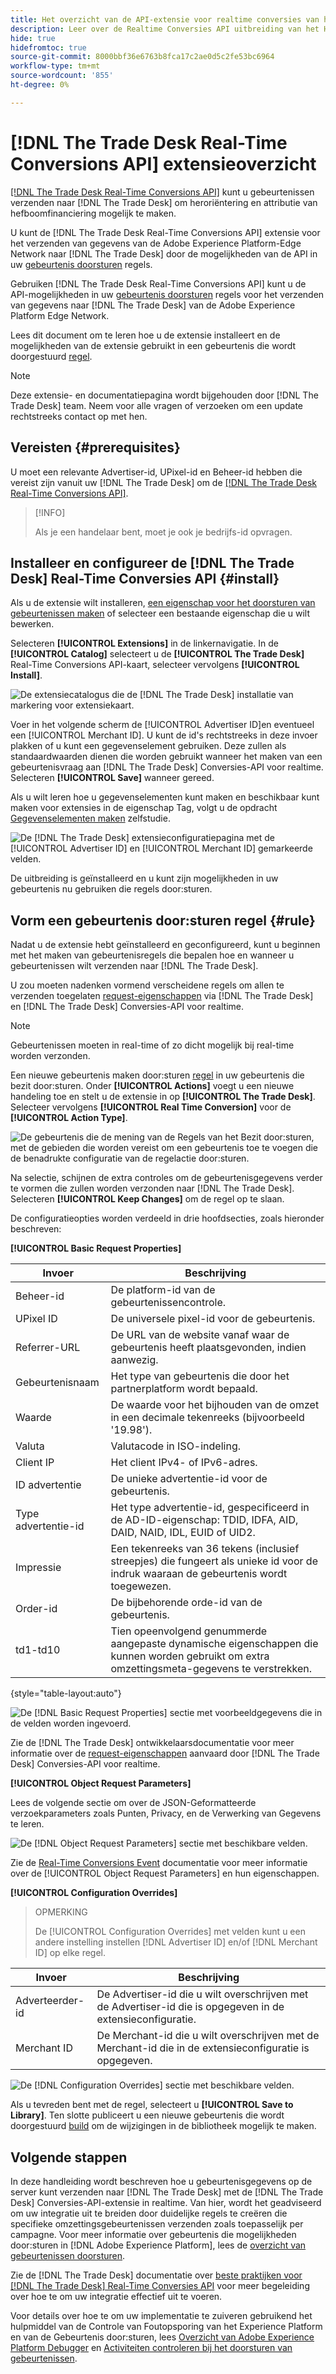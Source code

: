 ```yaml
---
title: Het overzicht van de API-extensie voor realtime conversies van het handelsbureau
description: Leer over de Realtime Conversies API uitbreiding van het Handelsbureau voor gebeurtenis door:sturen in Adobe Experience Platform.
hide: true
hidefromtoc: true
source-git-commit: 8000bbf36e6763b8fca17c2ae0d5c2fe53bc6964
workflow-type: tm+mt
source-wordcount: '855'
ht-degree: 0%

---
```


# [!DNL The Trade Desk Real-Time Conversions API] extensieoverzicht

[[!DNL The Trade Desk Real-Time Conversions API]](https://partner.thetradedesk.com/v3/portal/data/doc/DataConversionEventsApi) kunt u gebeurtenissen verzenden naar [!DNL The Trade Desk] om heroriëntering en attributie van hefboomfinanciering mogelijk te maken.

U kunt de [!DNL The Trade Desk Real-Time Conversions API] extensie voor het verzenden van gegevens van de Adobe Experience Platform-Edge Network naar [!DNL The Trade Desk] door de mogelijkheden van de API in uw [gebeurtenis doorsturen](../../../ui/event-forwarding/overview.md) regels.

Gebruiken [!DNL The Trade Desk Real-Time Conversions API] kunt u de API-mogelijkheden in uw [gebeurtenis doorsturen](../../../ui/event-forwarding/overview.md) regels voor het verzenden van gegevens naar [!DNL The Trade Desk] van de Adobe Experience Platform Edge Network.

Lees dit document om te leren hoe u de extensie installeert en de mogelijkheden van de extensie gebruikt in een gebeurtenis die wordt doorgestuurd [regel](../../../ui/managing-resources/rules.md).

>[!NOTE]
>
>Deze extensie- en documentatiepagina wordt bijgehouden door [!DNL The Trade Desk] team. Neem voor alle vragen of verzoeken om een update rechtstreeks contact op met hen.

## Vereisten {#prerequisites}

U moet een relevante Advertiser-id, UPixel-id en Beheer-id hebben die vereist zijn vanuit uw [!DNL The Trade Desk] om de [[!DNL The Trade Desk Real-Time Conversions API]](https://partner.thetradedesk.com/v3/portal/data/doc/DataConversionEventsApi).

>[!INFO]
>
>Als je een handelaar bent, moet je ook je bedrijfs-id opvragen.

## Installeer en configureer de [!DNL The Trade Desk] Real-Time Conversies API {#install}

Als u de extensie wilt installeren, [een eigenschap voor het doorsturen van gebeurtenissen maken](../../../ui/event-forwarding/overview.md#properties) of selecteer een bestaande eigenschap die u wilt bewerken.

Selecteren **[!UICONTROL Extensions]** in de linkernavigatie. In de **[!UICONTROL Catalog]** selecteert u de **[!UICONTROL The Trade Desk]** Real-Time Conversions API-kaart, selecteer vervolgens **[!UICONTROL Install]**.

![De extensiecatalogus die de [!DNL The Trade Desk] installatie van markering voor extensiekaart.](../../../images/extensions/server/tradedesk/install-extension.png)

Voer in het volgende scherm de [!UICONTROL Advertiser ID]en eventueel een [!UICONTROL Merchant ID]. U kunt de id&#39;s rechtstreeks in deze invoer plakken of u kunt een gegevenselement gebruiken. Deze zullen als standaardwaarden dienen die worden gebruikt wanneer het maken van een gebeurtenisvraag aan [!DNL The Trade Desk] Conversies-API voor realtime. Selecteren **[!UICONTROL Save]** wanneer gereed.

Als u wilt leren hoe u gegevenselementen kunt maken en beschikbaar kunt maken voor extensies in de eigenschap Tag, volgt u de opdracht [Gegevenselementen maken](https://experienceleague.adobe.com/en/docs/platform-learn/data-collection/tags/create-data-elements) zelfstudie.

![De [!DNL The Trade Desk] extensieconfiguratiepagina met de [!UICONTROL Advertiser ID] en [!UICONTROL Merchant ID] gemarkeerde velden.](../../../images/extensions/server/tradedesk/configure-extension.png)

De uitbreiding is geïnstalleerd en u kunt zijn mogelijkheden in uw gebeurtenis nu gebruiken die regels door:sturen.

## Vorm een gebeurtenis door:sturen regel {#rule}

Nadat u de extensie hebt geïnstalleerd en geconfigureerd, kunt u beginnen met het maken van gebeurtenisregels die bepalen hoe en wanneer u gebeurtenissen wilt verzenden naar [!DNL The Trade Desk].

U zou moeten nadenken vormend verscheidene regels om allen te verzenden toegelaten [request-eigenschappen](https://partner.thetradedesk.com/v3/portal/data/doc/DataConversionEventsApi#properties) via [!DNL The Trade Desk] en [!DNL The Trade Desk] Conversies-API voor realtime.

>[!NOTE]
>
>Gebeurtenissen moeten in real-time of zo dicht mogelijk bij real-time worden verzonden.

Een nieuwe gebeurtenis maken door:sturen [regel](../../../ui/managing-resources/rules.md) in uw gebeurtenis die bezit door:sturen. Onder **[!UICONTROL Actions]** voegt u een nieuwe handeling toe en stelt u de extensie in op **[!UICONTROL The Trade Desk]**. Selecteer vervolgens **[!UICONTROL Real Time Conversion]** voor de **[!UICONTROL Action Type]**.

![De gebeurtenis die de mening van de Regels van het Bezit door:sturen, met de gebieden die worden vereist om een gebeurtenis toe te voegen die de benadrukte configuratie van de regelactie door:sturen.](../../../images/extensions/server/tradedesk/tradedesk-event-action.png)

Na selectie, schijnen de extra controles om de gebeurtenisgegevens verder te vormen die zullen worden verzonden naar [!DNL The Trade Desk]. Selecteren **[!UICONTROL Keep Changes]** om de regel op te slaan.

De configuratieopties worden verdeeld in drie hoofdsecties, zoals hieronder beschreven:

**[!UICONTROL Basic Request Properties]**

| Invoer | Beschrijving |
| --- | --- |
| Beheer-id | De platform-id van de gebeurtenissencontrole. |
| UPixel ID | De universele pixel-id voor de gebeurtenis. |
| Referrer-URL | De URL van de website vanaf waar de gebeurtenis heeft plaatsgevonden, indien aanwezig. |
| Gebeurtenisnaam | Het type van gebeurtenis die door het partnerplatform wordt bepaald. |
| Waarde | De waarde voor het bijhouden van de omzet in een decimale tekenreeks (bijvoorbeeld &#39;19.98&#39;). |
| Valuta | Valutacode in ISO-indeling. |
| Client IP | Het client IPv4- of IPv6-adres. |
| ID advertentie | De unieke advertentie-id voor de gebeurtenis. |
| Type advertentie-id | Het type advertentie-id, gespecificeerd in de AD-ID-eigenschap: TDID, IDFA, AID, DAID, NAID, IDL, EUID of UID2. |
| Impressie | Een tekenreeks van 36 tekens (inclusief streepjes) die fungeert als unieke id voor de indruk waaraan de gebeurtenis wordt toegewezen. |
| Order-id | De bijbehorende orde-id van de gebeurtenis. |
| td1-td10 | Tien opeenvolgend genummerde aangepaste dynamische eigenschappen die kunnen worden gebruikt om extra omzettingsmeta-gegevens te verstrekken. |

{style="table-layout:auto"}

![De [!DNL Basic Request Properties] sectie met voorbeeldgegevens die in de velden worden ingevoerd.](../../../images/extensions/server/tradedesk/configure-extension-basic-request-properties.png)

Zie de [!DNL The Trade Desk] ontwikkelaarsdocumentatie voor meer informatie over de [request-eigenschappen](https://partner.thetradedesk.com/v3/portal/data/doc/DataConversionEventsApi#properties) aanvaard door [!DNL The Trade Desk] Conversies-API voor realtime.

**[!UICONTROL Object Request Parameters]**

Lees de volgende sectie om over de JSON-Geformatteerde verzoekparameters zoals Punten, Privacy, en de Verwerking van Gegevens te leren.

![De [!DNL Object Request Parameters] sectie met beschikbare velden.](../../../images/extensions/server/tradedesk/configure-object-request-params.png)

Zie de [Real-Time Conversions Event](https://partner.thetradedesk.com/v3/portal/data/doc/DataConversionEventsApi#properties-items) documentatie voor meer informatie over de [!UICONTROL Object Request Parameters] en hun eigenschappen.

**[!UICONTROL Configuration Overrides]**

>OPMERKING
>
>De [!UICONTROL Configuration Overrides] met velden kunt u een andere instelling instellen [!DNL Advertiser ID] en/of [!DNL Merchant ID] op elke regel.

| Invoer | Beschrijving |
| --- | --- |
| Adverteerder-id | De Advertiser-id die u wilt overschrijven met de Advertiser-id die is opgegeven in de extensieconfiguratie. |
| Merchant ID | De Merchant-id die u wilt overschrijven met de Merchant-id die in de extensieconfiguratie is opgegeven. |

![De [!DNL Configuration Overrides] sectie met beschikbare velden.](../../../images/extensions/server/tradedesk/configure-overrides.png)

Als u tevreden bent met de regel, selecteert u **[!UICONTROL Save to Library]**. Ten slotte publiceert u een nieuwe gebeurtenis die wordt doorgestuurd [build](../../../ui/publishing/builds.md) om de wijzigingen in de bibliotheek mogelijk te maken.

## Volgende stappen

In deze handleiding wordt beschreven hoe u gebeurtenisgegevens op de server kunt verzenden naar [!DNL The Trade Desk] met de [!DNL The Trade Desk] Conversies-API-extensie in realtime. Van hier, wordt het geadviseerd om uw integratie uit te breiden door duidelijke regels te creëren die specifieke omzettingsgebeurtenissen verzenden zoals toepasselijk per campagne. Voor meer informatie over gebeurtenis die mogelijkheden door:sturen in [!DNL Adobe Experience Platform], lees de [overzicht van gebeurtenissen doorsturen](../../../ui/event-forwarding/overview.md).

Zie de [!DNL The Trade Desk] documentatie over [beste praktijken voor [!DNL The Trade Desk] Real-Time Conversies API](https://www.facebook.com/business/help/308855623839366?id=818859032317965) voor meer begeleiding over hoe te om uw integratie effectief uit te voeren.

Voor details over hoe te om uw implementatie te zuiveren gebruikend het hulpmiddel van de Controle van Foutopsporing van het Experience Platform en van de Gebeurtenis door:sturen, lees [Overzicht van Adobe Experience Platform Debugger](../../../../debugger/home.md) en [Activiteiten controleren bij het doorsturen van gebeurtenissen](../../../ui/event-forwarding/monitoring.md).
